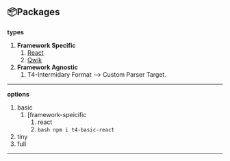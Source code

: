 <h2>📦Packages</h2>

**types**

1. **Framework Specific**
   1. [React]()
   2. [Qwik]()
2. **Framework Agnostic**
   1. T4-Intermidary Format --> Custom Parser Target.

---

**options**

1. basic
   1. [framework-speicific
      1. react
      2. `bash npm i t4-basic-react`
2. tiny
3. full

---
